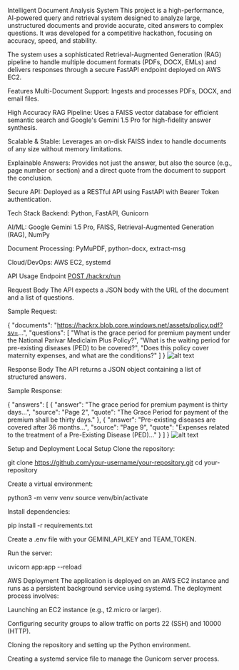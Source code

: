 Intelligent Document Analysis System
This project is a high-performance, AI-powered query and retrieval system designed to analyze large, unstructured documents and provide accurate, cited answers to complex questions. It was developed for a competitive hackathon, focusing on accuracy, speed, and stability.

The system uses a sophisticated Retrieval-Augmented Generation (RAG) pipeline to handle multiple document formats (PDFs, DOCX, EMLs) and delivers responses through a secure FastAPI endpoint deployed on AWS EC2.

Features
Multi-Document Support: Ingests and processes PDFs, DOCX, and email files.

High Accuracy RAG Pipeline: Uses a FAISS vector database for efficient semantic search and Google's Gemini 1.5 Pro for high-fidelity answer synthesis.

Scalable & Stable: Leverages an on-disk FAISS index to handle documents of any size without memory limitations.

Explainable Answers: Provides not just the answer, but also the source (e.g., page number or section) and a direct quote from the document to support the conclusion.

Secure API: Deployed as a RESTful API using FastAPI with Bearer Token authentication.

Tech Stack
Backend: Python, FastAPI, Gunicorn

AI/ML: Google Gemini 1.5 Pro, FAISS, Retrieval-Augmented Generation (RAG), NumPy

Document Processing: PyMuPDF, python-docx, extract-msg

Cloud/DevOps: AWS EC2, systemd

API Usage
Endpoint
[POST /hackrx/run](http://13.60.253.107:10000/hackrx/run)

Request Body
The API expects a JSON body with the URL of the document and a list of questions.

Sample Request:

{
    "documents": "https://hackrx.blob.core.windows.net/assets/policy.pdf?sv=...",
    "questions": [
        "What is the grace period for premium payment under the National Parivar Mediclaim Plus Policy?",
        "What is the waiting period for pre-existing diseases (PED) to be covered?",
        "Does this policy cover maternity expenses, and what are the conditions?"
    ]
}
![alt text](image.png)


Response Body
The API returns a JSON object containing a list of structured answers.

Sample Response:

{
    "answers": [
        {
            "answer": "The grace period for premium payment is thirty days...",
            "source": "Page 2",
            "quote": "The Grace Period for payment of the premium shall be thirty days."
        },
        {
            "answer": "Pre-existing diseases are covered after 36 months...",
            "source": "Page 9",
            "quote": "Expenses related to the treatment of a Pre-Existing Disease (PED)..."
        }
    ]
}
![alt text](image-1.png)

Setup and Deployment
Local Setup
Clone the repository:

git clone https://github.com/your-username/your-repository.git
cd your-repository

Create a virtual environment:

python3 -m venv venv
source venv/bin/activate

Install dependencies:

pip install -r requirements.txt

Create a .env file with your GEMINI_API_KEY and TEAM_TOKEN.

Run the server:

uvicorn app:app --reload

AWS Deployment
The application is deployed on an AWS EC2 instance and runs as a persistent background service using systemd. The deployment process involves:

Launching an EC2 instance (e.g., t2.micro or larger).

Configuring security groups to allow traffic on ports 22 (SSH) and 10000 (HTTP).

Cloning the repository and setting up the Python environment.

Creating a systemd service file to manage the Gunicorn server process.